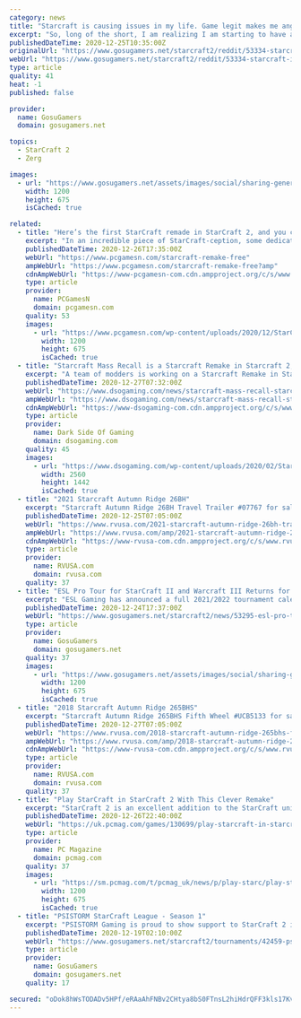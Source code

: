 ```yaml
---
category: news
title: "Starcraft is causing issues in my life. Game legit makes me angry like no other game and I waste"
excerpt: "So, long of the short, I am realizing I am starting to have a problem with this game. First, I really enjoy the game. It brings me a lot of entertainment no other way it seems other games can right now. Mainly due to the complexity of the game, where as it ..."
publishedDateTime: 2020-12-25T10:35:00Z
originalUrl: "https://www.gosugamers.net/starcraft2/reddit/53334-starcraft-is-causing-issues-in-my-life-game-legit-makes-me-angry-like-no-other-game-and-i-waste"
webUrl: "https://www.gosugamers.net/starcraft2/reddit/53334-starcraft-is-causing-issues-in-my-life-game-legit-makes-me-angry-like-no-other-game-and-i-waste"
type: article
quality: 41
heat: -1
published: false

provider:
  name: GosuGamers
  domain: gosugamers.net

topics:
  - StarCraft 2
  - Zerg

images:
  - url: "https://www.gosugamers.net/assets/images/social/sharing-generic-253163b9.jpg"
    width: 1200
    height: 675
    isCached: true

related:
  - title: "Here’s the first StarCraft remade in StarCraft 2, and you can play it for free"
    excerpt: "In an incredible piece of StarCraft-ception, some dedicated fans of the space game have remade the first in its own sequel. StarCraft: Mass Recall is a fully playable recreation of StarCraft and StarCraft: Brood War,"
    publishedDateTime: 2020-12-26T17:35:00Z
    webUrl: "https://www.pcgamesn.com/starcraft-remake-free"
    ampWebUrl: "https://www.pcgamesn.com/starcraft-remake-free?amp"
    cdnAmpWebUrl: "https://www-pcgamesn-com.cdn.ampproject.org/c/s/www.pcgamesn.com/starcraft-remake-free?amp"
    type: article
    provider:
      name: PCGamesN
      domain: pcgamesn.com
    quality: 53
    images:
      - url: "https://www.pcgamesn.com/wp-content/uploads/2020/12/StarCraft2_MassRecall-1200x675.jpg"
        width: 1200
        height: 675
        isCached: true
  - title: "Starcraft Mass Recall is a Starcraft Remake in Starcraft 2, Version 8.0 available for download"
    excerpt: "A team of modders is working on a Starcraft Remake in Starcraft 2, and has released a brand new version of it."
    publishedDateTime: 2020-12-27T07:32:00Z
    webUrl: "https://www.dsogaming.com/news/starcraft-mass-recall-starcraft-remake-version-8-0-download/"
    ampWebUrl: "https://www.dsogaming.com/news/starcraft-mass-recall-starcraft-remake-version-8-0-download/amp/"
    cdnAmpWebUrl: "https://www-dsogaming-com.cdn.ampproject.org/c/s/www.dsogaming.com/news/starcraft-mass-recall-starcraft-remake-version-8-0-download/amp/"
    type: article
    provider:
      name: Dark Side Of Gaming
      domain: dsogaming.com
    quality: 45
    images:
      - url: "https://www.dsogaming.com/wp-content/uploads/2020/02/StarCraft-logo-scaled.jpg"
        width: 2560
        height: 1442
        isCached: true
  - title: "2021 Starcraft Autumn Ridge 26BH"
    excerpt: "Starcraft Autumn Ridge 26BH Travel Trailer #07767 for sale in Belleville, Michigan 48111. See this unit and thousands more at RVUSA.com. Updated Daily."
    publishedDateTime: 2020-12-25T07:05:00Z
    webUrl: "https://www.rvusa.com/2021-starcraft-autumn-ridge-26bh-travel-trailer-2923901"
    ampWebUrl: "https://www.rvusa.com/amp/2021-starcraft-autumn-ridge-26bh-travel-trailer-2923901"
    cdnAmpWebUrl: "https://www-rvusa-com.cdn.ampproject.org/c/s/www.rvusa.com/amp/2021-starcraft-autumn-ridge-26bh-travel-trailer-2923901"
    type: article
    provider:
      name: RVUSA.com
      domain: rvusa.com
    quality: 37
  - title: "ESL Pro Tour for StarCraft II and Warcraft III Returns for 2021 Season"
    excerpt: "ESL Gaming has announced a full 2021/2022 tournament calendar for its ESL Pro Tour StarCraft II and Warcraft III. Both circuits will kick off in May at their own DreamHack events. The StarCraft II competition will conclude at IEM Katowice in ..."
    publishedDateTime: 2020-12-24T17:37:00Z
    webUrl: "https://www.gosugamers.net/starcraft2/news/53295-esl-pro-tour-for-starcraft-ii-and-warcraft-iii-returns-for-2021-season"
    type: article
    provider:
      name: GosuGamers
      domain: gosugamers.net
    quality: 37
    images:
      - url: "https://www.gosugamers.net/assets/images/social/sharing-generic-253163b9.jpg"
        width: 1200
        height: 675
        isCached: true
  - title: "2018 Starcraft Autumn Ridge 265BHS"
    excerpt: "Starcraft Autumn Ridge 265BHS Fifth Wheel #UCB5133 for sale in Jacksonville, Florida 32216. See this unit and thousands more at RVUSA.com. Updated Daily."
    publishedDateTime: 2020-12-27T07:05:00Z
    webUrl: "https://www.rvusa.com/2018-starcraft-autumn-ridge-265bhs-fifth-wheel-2924455"
    ampWebUrl: "https://www.rvusa.com/amp/2018-starcraft-autumn-ridge-265bhs-fifth-wheel-2924455"
    cdnAmpWebUrl: "https://www-rvusa-com.cdn.ampproject.org/c/s/www.rvusa.com/amp/2018-starcraft-autumn-ridge-265bhs-fifth-wheel-2924455"
    type: article
    provider:
      name: RVUSA.com
      domain: rvusa.com
    quality: 37
  - title: "Play StarCraft in StarCraft 2 With This Clever Remake"
    excerpt: "StarCraft 2 is an excellent addition to the StarCraft universe. It improves upon the original in several ways, with better graphics, additional gameplay mechanics, and an extended story. Oh, and as it turns out,"
    publishedDateTime: 2020-12-26T22:40:00Z
    webUrl: "https://uk.pcmag.com/games/130699/play-starcraft-in-starcraft-2-with-this-clever-remake"
    type: article
    provider:
      name: PC Magazine
      domain: pcmag.com
    quality: 37
    images:
      - url: "https://sm.pcmag.com/t/pcmag_uk/news/p/play-starc/play-starcraft-in-starcraft-2-with-this-clever-remake_421m.1200.jpg"
        width: 1200
        height: 675
        isCached: true
  - title: "PSISTORM StarCraft League - Season 1"
    excerpt: "PSISTORM Gaming is proud to show support to StarCraft 2 in the Philippines. Hence our inaugural season of PSISTORM StarCraft League (PSL) will be for Filipino players. We are creating a tournament league modeled after the prestigious GSL. We all have been ..."
    publishedDateTime: 2020-12-19T02:10:00Z
    webUrl: "https://www.gosugamers.net/starcraft2/tournaments/42459-psistorm-starcraft-league-season-1"
    type: article
    provider:
      name: GosuGamers
      domain: gosugamers.net
    quality: 17

secured: "oDok8hWsTODADv5HPf/eRAaAhFNBv2CHtya8bS0FTnsL2hiHdrQFF3kls17KvUj2fvdX2ZUbDAcaTXiLhhXS7E0Eo/iypi+cvg5V7V1P2KKRbJ8eBb2SBclB4YvKhwxO6KJe2rMraOfOTDwL6+wWe4ZcAK2UG0xZ995+QKtzS1EGdcyI/e9/cHfltbb8vMg8avng/ApBQAuSIe/iibcByQwxDWT7rtZPADHw7dYPiXPfnNtJ7mzI90Bc+bqrQ4LfmnAEnnrkyEE0elTF8LKbWC9ghJV0qYHGPtBnkpDkZSS28sylD+9CPss5B4p5GwldFO0uIBB1hpTESuoAQKUUBiLhZLehD7Xz2Ua1uQM2n+o=;h2vnQaqXNwPATBr0PoMKJw=="
---
```


